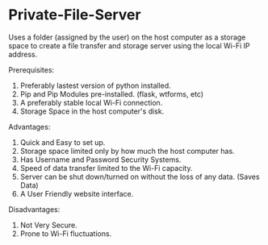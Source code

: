 # Private-File-Server
Uses a folder (assigned by the user) on the host computer as a storage space to create a file transfer and storage server using the local Wi-Fi IP address.

Prerequisites:
1. Preferably lastest version of python installed.
2. Pip and Pip Modules pre-installed.
(flask, wtforms, etc)
3. A preferably stable local Wi-Fi connection.
4. Storage Space in the host computer's disk.

Advantages:
1. Quick and Easy to set up.
2. Storage space limited only by how much the host computer has.
3. Has Username and Password Security Systems.
4. Speed of data transfer limited to the Wi-Fi capacity.
5. Server can be shut down/turned on without the loss of any data. (Saves Data)
6. A User Friendly website interface.

Disadvantages:
1. Not Very Secure.
2. Prone to Wi-Fi fluctuations.

